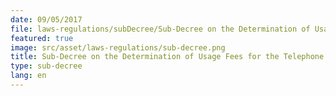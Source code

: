 ```yaml
---
date: 09/05/2017
file: laws-regulations/subDecree/Sub-Decree on the Determination of Usage Fees for the Telephone Numbering and Telecommunications Numbering.pdf
featured: true
image: src/asset/laws-regulations/sub-decree.png
title: Sub-Decree on the Determination of Usage Fees for the Telephone Numbering and Telecommunications Numbering
type: sub-decree
lang: en
---
```

